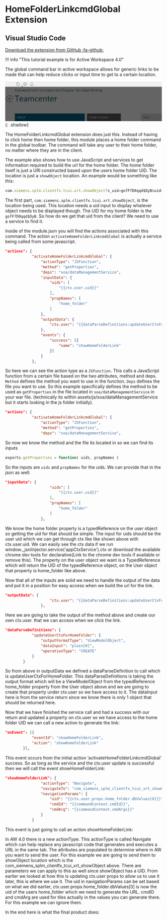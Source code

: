 # HomeFolderLinkcmdGlobal Extension

## Visual Studio Code

[Download the extension from GitHub :fa-github:](https://github.com/ActiveWorkspaceExtensions/HomeFolderLinkcmdGlobal)

!!! info "This tutorial example is for Active Workspace 4.0"

The global command bar in active workspace allows for generic links to be made that can help reduce clicks or input time to get to a certain location.

![FGlobal Header](globalHeader.jpg "Global Header"){: .shadow}

The HomeFolderLinkcmdGlobal extension does just this. Instead of having to click home then home folder, this module places a home folder command in the global toolbar. The command will take any user to their home folder, no matter where they are in the client.  

The example also shows how to use JavaScript and services to get information required to build the url for the home folder. The home folder itself is just a URl constructed based upon the users home folder UID. The location is just a `showObject` location. An example would be something like this:

```javascript
com.siemens.splm.clientfx.tcui.xrt.showObject?s_uid=gofF7D0qqd$DyB&uid=gofF7D0qqd$DyB
```

The first part, `com.siemens.splm.clientfx.tcui.xrt.showObject`, is the location being used. This location needs a uid input to display whatever object needs to be displayed though. The UID for my home folder is the `gofF7D0qqd$DyB`. So how do we get that uid from the client? We need to use a service to find it.

Inside of the module.json you will find the actions associated with this command. The action `activateHomeFolderLinkcmdGlobal` is actually a service being called from some javascript.

``` json
"actions": {
            "activateHomeFolderLinkcmdGlobal": {
                "actionType": "JSFunction",
                "method": "getProperties",
                "deps": "soa/dataManagementService",
                "inputData": {
                    "uids": [
                        "{{ctx.user.uid}}"
                    ],
                    "propNames": [
                        "home_folder"
                    ]
                },
                "outputData": {
                    "ctx.user": "{{dataParseDefinitions:updateUserCtxForHomeFolder}}"
                },
                "events": {
                    "success": [{
                        "name": "showHomeFolderLink"
                    }]
                }
            },
```
 
So here we can see the action type as a `JSFunction`. This calls a JavaScript function from a certain file based on the two attributes, method and deps. `Method` defines the method you want to use in the function. `Deps` defines the file you want to use. So this example specifically defines the method to be used as `getProperties` in the file located in `soa/dataManagementService` in your war file. (technically its within assets/js/soa/dataManagementService but it starts looking in the js folder initially).

``` json hl_lines="4 5"
"actions": {
            "activateHomeFolderLinkcmdGlobal": {
                "actionType": "JSFunction",
                "method": "getProperties",
                "deps": "soa/dataManagementService",
```
 
So now we know the method and the file its located in so we can find its inputs 

``` javascript
exports.getProperties = function( uids, propNames ) 
```
So the inputs are `uids` and `propNames` for the uids.  We can provide that in the json as well:

``` json
"inputData": {
                    "uids": [
                        "{{ctx.user.uid}}"
                    ],
                    "propNames": [
                        "home_folder"
                    ]
                },
```

 
We know the home folder property is a typedReference on the user object so getting the uid for that should be simple.  The input for uids should be the user uid which we can get through ctx like like shown above with ctx.user.uid.  We can easily see the ctx data if we run window._jsniInjector.service('appCtxService').ctx or download the available chrome dev tools for declarative(Link to the chrome dev tools if available or remove this).  The property on the user object we want is a TypedReference which will return the UID of the typedReference object, on the User object that property is home_folder like above.

Now that all of the inputs are solid we need to handle the output of the data and put it in a position for easy access when we build the url for the link.

``` json
"outputData": {
                    "ctx.user": "{{dataParseDefinitions:updateUserCtxForHomeFolder}}"
                },
```
 
Here we are going to take the output of the method above and create our own ctx.user.<something> that we can access when we click the link.  

``` json
"dataParseDefinitions": {
            "updateUserCtxForHomeFolder": {
                "outputFormatType": "ViewModelObject",
                "dataInput": "plain[0]",
                "operationType": "CREATE"
            }
        }
```
 
So from above in outputData we defined a dataParseDefinition to call which is updateUserCtxForHomeFolder.  This dataParseDefinitions is taking the output format which will be a ViewModelObject from the typedReference home_folder property from the User object above and we are going to create that property under ctx.user so we have access to it.  The dataInput here is from the service return since we know there is only 1 object that should be returned here.  

Now that we have finished the service call and had a success with our return and updated a property on ctx.user so we have access to the home folder UID we can call a new action to generate the link:

``` json
"onEvent": [{
            "eventId": "showHomeFolderLink",
            "action": "showHomeFolderLink"
        }],
```
 
This event occurs from the initial action ‘activateHomeFolderLinkcmdGlobal’ success.  So as long as the service and the ctx.user update is successful then we will call the event showHomeFolderLink:

``` json
"showHomeFolderLink": {
                "actionType": "Navigate",
                "navigateTo": "com_siemens_splm_clientfx_tcui_xrt_showObject",
                "navigationParams": {
                    "uid": "{{ctx.user.props.home_folder.dbValues[0]}}",
                    "cmdId": "{{commandContext.cmdId}}",
                    "cmdArg": "{{commandContext.cmdArgs}}"
                }
            }
```
 
This event is just going to call an action showHomeFolderLink:
 
In AW 4.0 there is a new actionType.  This actionType is  called Navigate which can help replace any javascript code that generates and executes a URL in the same tab.  The attributes are populated to determine where in AW you want to send the user.  For this example we are going to send them to showObject location which is the com_siemens_splm_clientfx_tcui_xrt_showObject above.  There are parameters we can apply to this as well since showObject has a UID.  From earlier we looked at how this is updating ctx.user props to allow us to use it later, this is where we use it.  The uid in navigationParams can be set based on what we did earlier, ctx.user.props.home_folder.dbValues[0] is now the uid of the users home_folder which we need to generate the URL.  cmdID and cmdArg are used for tiles actually in the values you can generate there.  For this example we can ignore them.

In the end here is what the final product does:

